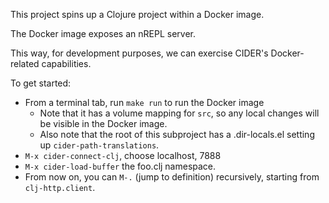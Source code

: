 This project spins up a Clojure project within a Docker image.

The Docker image exposes an nREPL server.

This way, for development purposes, we can exercise CIDER's Docker-related capabilities.

To get started:

* From a terminal tab, run `make run` to run the Docker image
  * Note that it has a volume mapping for `src`, so any local changes will be visible in the Docker image.
  * Also note that the root of this subproject has a .dir-locals.el setting up `cider-path-translations`.
* `M-x cider-connect-clj`, choose localhost, 7888
* `M-x cider-load-buffer` the foo.clj namespace.
* From now on, you can `M-.` (jump to definition) recursively, starting from `clj-http.client`.
